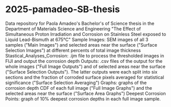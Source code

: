 # 2025-pamadeo-SB-thesis
Data repository for Paola Amadeo's Bachelor's of Science thesis in the Department of Materials Science and Engineering
"The Effect of Simultaneous Proton Irradiation and Corrosion on Stainless Steel exposed to Liquid Lead-Bismuth at 675°C"
Sample Images: SEM images of all 3 samples ("Main Images") and selected areas near the surface ("Surface Selection Images") at different percents of total image thickness
Stastical_Analyses_Corrosion: .ijm file to process the thresholded images in FIJI and output the corrosion depth
Outputs: .csv files of the output for the whole images ("Full Image Outputs") and of selected areas near the surface ("Surface Selection Outputs"). The latter outputs were each split into six sections and the fraction of corroded surface pixels averaged for statistical significance ("Surface Selection Averaging")
Graphs: graphs of the corrosion depth CDF of each full image ("Full Image Graphs") and the selected areas near the surface ("Surface Area Graphs")
Deepest Corrosion Points: graph of 10% deepest corrosion depths in each full image sample.

